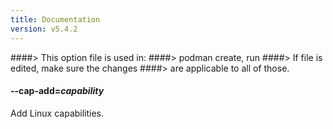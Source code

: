 ```yaml
---
title: Documentation
version: v5.4.2
---
```


####> This option file is used in:
####>   podman create, run
####> If file is edited, make sure the changes
####> are applicable to all of those.
#### **--cap-add**=*capability*

Add Linux capabilities.
